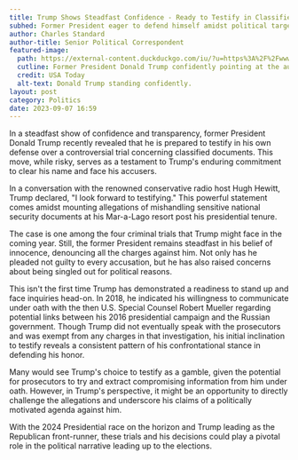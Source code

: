 ```yaml
---
title: Trump Shows Steadfast Confidence - Ready to Testify in Classified Documents Case
subhed: Former President eager to defend himself amidst political targeting claims.
author: Charles Standard
author-title: Senior Political Correspondent
featured-image: 
  path: https://external-content.duckduckgo.com/iu/?u=https%3A%2F%2Fwww.gannett-cdn.com%2F-mm-%2F8f350b0d511d8597e19899ab51b856c7a708a0c0%2Fc%3D0-74-2980-1757%2Flocal%2F-%2Fmedia%2F2017%2F03%2F01%2FUSATODAY%2FUSATODAY%2F636239259969800667-AP-Trump-Speech.jpg%3Fwidth%3D2980%26height%3D1683%26fit%3Dcrop%26format%3Dpjpg%26auto%3Dwebp&f=1&nofb=1&ipt=600d5995fee8d8f7554afbf794fdcfc871563e13f95e176bc93e8e4ae42df5de&ipo=images
  cutline: Former President Donald Trump confidently pointing at the audience.
  credit: USA Today
  alt-text: Donald Trump standing confidently.
layout: post
category: Politics
date: 2023-09-07 16:59
---
```


In a steadfast show of confidence and transparency, former President Donald Trump recently revealed that he is prepared to testify in his own defense over a controversial trial concerning classified documents. This move, while risky, serves as a testament to Trump's enduring commitment to clear his name and face his accusers.

In a conversation with the renowned conservative radio host Hugh Hewitt, Trump declared, "I look forward to testifying." This powerful statement comes amidst mounting allegations of mishandling sensitive national security documents at his Mar-a-Lago resort post his presidential tenure.

The case is one among the four criminal trials that Trump might face in the coming year. Still, the former President remains steadfast in his belief of innocence, denouncing all the charges against him. Not only has he pleaded not guilty to every accusation, but he has also raised concerns about being singled out for political reasons.

This isn't the first time Trump has demonstrated a readiness to stand up and face inquiries head-on. In 2018, he indicated his willingness to communicate under oath with the then U.S. Special Counsel Robert Mueller regarding potential links between his 2016 presidential campaign and the Russian government. Though Trump did not eventually speak with the prosecutors and was exempt from any charges in that investigation, his initial inclination to testify reveals a consistent pattern of his confrontational stance in defending his honor.

Many would see Trump's choice to testify as a gamble, given the potential for prosecutors to try and extract compromising information from him under oath. However, in Trump's perspective, it might be an opportunity to directly challenge the allegations and underscore his claims of a politically motivated agenda against him.

With the 2024 Presidential race on the horizon and Trump leading as the Republican front-runner, these trials and his decisions could play a pivotal role in the political narrative leading up to the elections.
